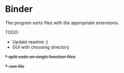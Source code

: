 # Binder
The program sorts files with the appropriate extensions.

TODO:
* Update readme :)
* GUI with choosing directory

~~* split code on single function files~~

~~* .exe file~~
